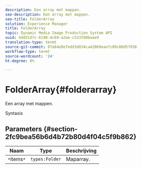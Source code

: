 ```yaml
---
description: Een array met mappen.
seo-description: Een array met mappen.
seo-title: FolderArray
solution: Experience Manager
title: FolderArray
topic: Dynamic Media Image Production System API
uuid: 4dd51d7c-6198-4c69-a2ae-c533fd8baae9
translation-type: tm+mt
source-git-commit: 97a84e8e7edd3d834ca42069eae7c09c00d57938
workflow-type: tm+mt
source-wordcount: '24'
ht-degree: 0%

---
```



# FolderArray{#folderarray}

Een array met mappen.

Syntaxis

## Parameters {#section-2fc9bea56b6d4b72b80d4f04c5f9b862}

| Naam | Type | Beschrijving |
|---|---|---|
| `*`items`*` | `types:Folder` | Maparray. |

